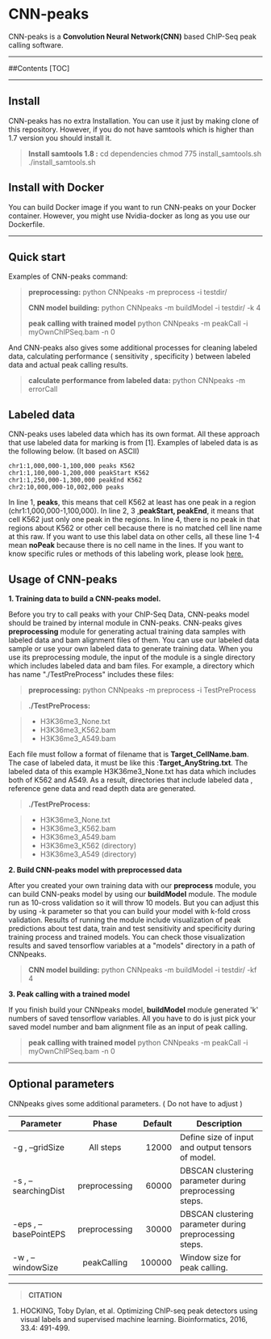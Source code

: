 CNN-peaks
===================


CNN-peaks is a **Convolution Neural Network(CNN)** based ChIP-Seq peak calling software. 

----------

##Contents
[TOC]

------

Install
-------------

CNN-peaks has no extra Installation. You can use it just by making clone of this repository. However, if you do not have samtools which is higher than 1.7 version you should install it.

> **Install samtools 1.8 :**
> cd dependencies
> chmod 775 install_samtools.sh
> ./install_samtools.sh

Install with Docker
-------------

You can build Docker image if you want to run CNN-peaks on your Docker container. However, you might use Nvidia-docker as long as you use our Dockerfile.

---------

Quick start
-------------
Examples of CNN-peaks command:
> **preprocessing:**
> python CNNpeaks -m preprocess -i testdir/
>
> **CNN model building:**
> python CNNpeaks -m buildModel -i testdir/ -k 4
> 
> **peak calling with trained model**
> python CNNpeaks -m peakCall -i myOwnChIPSeq.bam -n 0

And CNN-peaks also gives some additional processes for cleaning labeled data, calculating performance ( sensitivity , specificity ) between labeled data and actual peak calling results.

> **calculate performance from labeled data:**
> python CNNpeaks -m errorCall 

Labeled data
--------------- 
CNN-peaks uses labeled data which has its own format. All these approach that use labeled data for marking is from [1]. Examples of labeled data is as the following below. (It based on ASCII)

> 
	chr1:1,000,000-1,100,000 peaks K562
	chr1:1,100,000-1,200,000 peakStart K562
	chr1:1,250,000-1,300,000 peakEnd K562
	chr2:10,000,000-10,002,000 peaks


In line 1, **peaks**, this means that cell K562 at least has one peak in a region (chr1:1,000,000-1,100,000). In line 2, 3 ,**peakStart, peakEnd**,  it means that cell K562 just only one peak in the regions. In line 4, there is no peak in that regions about K562 or other cell because there is no matched cell line name at this raw. If you want to use this label data on other cells,  all these line 1-4 mean **noPeak** because there is no cell name in  the lines.  If you want to know specific rules or methods of this labeling work, please look [here.](https://academic.oup.com/bioinformatics/article/33/4/491/2608653/Optimizing-ChIP-seq-peak-detectors-using-visual)


Usage of CNN-peaks
---------------
**1. Training data to build a CNN-peaks model.**

Before you try to call peaks with your ChIP-Seq Data, CNN-peaks model should be trained by internal module in CNN-peaks. CNN-peaks gives **preprocessing** module for generating actual training data samples with labeled data and bam alignment files of them. You can use our labeled data sample or use your own labeled data to generate training data. When you use its preprocessing module, the input of the module is a single directory which includes labeled data and bam files. For example, a directory which has name "./TestPreProcess" includes these files:

> **preprocessing:**
> python CNNpeaks -m preprocess -i TestPreProcess

> **./TestPreProcess:**

> - H3K36me3_None.txt 
> - H3K36me3_K562.bam
> - H3K36me3_A549.bam

Each file must follow a format of filename that is **Target_CellName.bam**. The case of labeled data, it must be like this :**Target_AnyString.txt**. The labeled data of this example H3K36me3_None.txt has data which includes both of K562 and A549.
As a result, directories that include labeled data , reference gene data and read depth data are generated.

> **./TestPreProcess:**

> - H3K36me3_None.txt 
> - H3K36me3_K562.bam
> - H3K36me3_A549.bam
> - H3K36me3_K562 (directory)
> - H3K36me3_A549 (directory)


**2. Build CNN-peaks model with preprocessed data**

After you created your own training data with our **preprocess** module, you can build CNN-peaks model by using our **buildModel** module. The module run as 10-cross validation so it will throw 10 models. But you can adjust this by using -k parameter so that you can build your model with k-fold cross validation. Results of running the module include visualization of peak predictions about test data, train and test sensitivity and specificity during training process and trained models. You can check those visualization results and saved tensorflow variables at a "models" directory in a path of CNNpeaks.

> **CNN model building:**
> python CNNpeaks -m buildModel -i testdir/ -kf 4

**3. Peak calling with a trained model**

If you finish build your CNNpeaks model, **buildModel** module generated 'k' numbers of saved tensorflow variables. All you have to do is just pick your saved model number and bam alignment file as an input of peak calling.

> **peak calling with trained model**
> python CNNpeaks -m peakCall -i myOwnChIPSeq.bam -n 0

------
Optional parameters
------
CNNpeaks gives some additional parameters. ( Do not have to adjust )

| Parameter            |     Phase     | Default | Description                                             |
|----------------------|:-------------:|--------:|---------------------------------------------------------|
| -g , –gridSize       |   All steps   |   12000 | Define size of input and output tensors of model.       |
| -s , –searchingDist  | preprocessing |   60000 | DBSCAN clustering parameter during preprocessing steps. |
| -eps , –basePointEPS | preprocessing |   30000 | DBSCAN clustering parameter during preprocessing steps. |
| -w , –windowSize     | peakCalling   | 100000  | Window size for peak calling.                           |

------
>**CITATION**
1. HOCKING, Toby Dylan, et al. Optimizing ChIP-seq peak detectors using visual labels and supervised machine learning. Bioinformatics, 2016, 33.4: 491-499.
